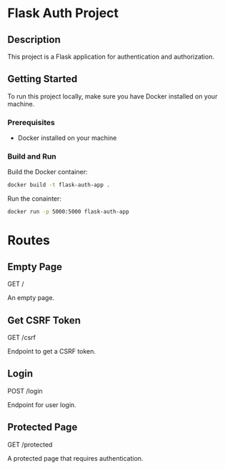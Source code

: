 # Flask Auth Project

## Description

This project is a Flask application for authentication and authorization.

## Getting Started

To run this project locally, make sure you have Docker installed on your machine.

### Prerequisites

- Docker installed on your machine

### Build and Run

Build the Docker container:

```bash
docker build -t flask-auth-app .
```

Run the conainter:

```bash
docker run -p 5000:5000 flask-auth-app
```

# Routes

## Empty Page
GET /

An empty page.

## Get CSRF Token
GET /csrf

Endpoint to get a CSRF token.

## Login
POST /login

Endpoint for user login.

## Protected Page
GET /protected

A protected page that requires authentication.